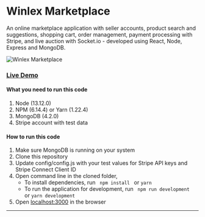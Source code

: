 # Winlex Marketplace

An online marketplace application with seller accounts, product search and suggestions, shopping cart, order management, payment processing with Stripe, and live auction with Socket.io - developed using React, Node, Express and MongoDB. 

![Winlex Marketplace](https://s3.amazonaws.com/mernbook/git+/marketplace.png "Winlex Marketplace")

### [Live Demo](http://marketplace2.mernbook.com/ "Winlex Marketplace")

#### What you need to run this code
1. Node (13.12.0)
2. NPM (6.14.4) or Yarn (1.22.4)
3. MongoDB (4.2.0)
4. Stripe account with test data

####  How to run this code
1. Make sure MongoDB is running on your system 
2. Clone this repository
3. Update config/config.js with your test values for Stripe API keys and Stripe Connect Client ID 
4. Open command line in the cloned folder,
   - To install dependencies, run ```  npm install  ``` or ``` yarn ```
   - To run the application for development, run ```  npm run development  ``` or ``` yarn development ```
5. Open [localhost:3000](http://localhost:3000/) in the browser
---- 